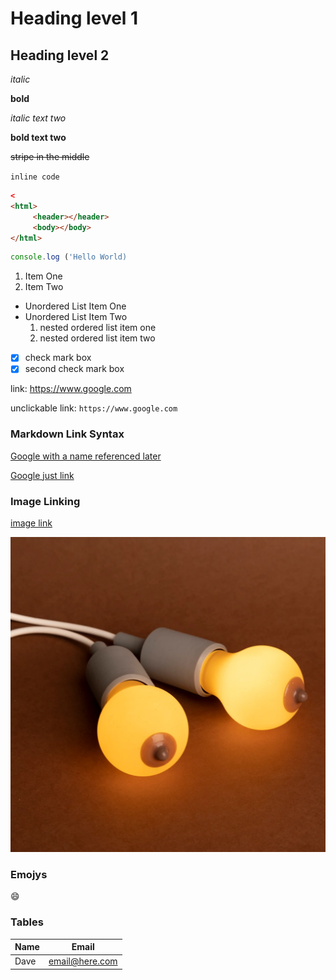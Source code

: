 <!--comment --> 

# Heading level 1
## Heading level 2

*italic* 

**bold** 

_italic text two_

__bold text two__

~~stripe in the middle~~

`inline code`

```html
<
<html>    
     <header></header>
     <body></body>
</html>
``` 

```javascript
console.log ('Hello World)
```
1. Item One
2. Item Two

- Unordered List Item One
- Unordered List Item Two
    1. nested ordered list item one
    2. nested ordered list item two
   

- [x] check mark box
- [x] second check mark box

link: https://www.google.com

unclickable link:
`https://www.google.com`

### Markdown Link Syntax
[Google with a name referenced later][google homepage]

[google homepage]: https://www.google.com

[Google just link](https://www.google.com)

### Image Linking

[image link](./image/FreethenipplePOC.jpeg)

![image link](./image/FreethenipplePOC.jpeg)

### Emojys
:smile:

### Tables

| Name | Email |
| ---- | ----- |
| Dave | email@here.com |